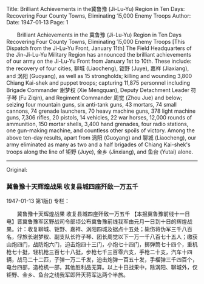 Title: Brilliant Achievements in the冀鲁豫 (Ji-Lu-Yu) Region in Ten Days: Recovering Four County Towns, Eliminating 15,000 Enemy Troops
Author:
Date: 1947-01-13
Page: 1

　　Brilliant Achievements in the 冀鲁豫 (Ji-Lu-Yu) Region in Ten Days
    Recovering Four County Towns, Eliminating 15,000 Enemy Troops
    [This Dispatch from the Ji-Lu-Yu Front, January 11th] The Field Headquarters of the Jin-Ji-Lu-Yu Military Region has announced the brilliant achievements of our army on the Ji-Lu-Yu Front from January 1st to 10th. These include: the recovery of four cities, 聊城 (Liaocheng), 钜野 (Juye), 嘉祥 (Jiaxiang), and 涡阳 (Guoyang), as well as 15 strongholds; killing and wounding 3,800 Chiang Kai-shek and puppet troops; capturing 11,875 personnel including Brigade Commander 谢梦权 (Xie Mengquan), Deputy Detachment Leader 符子琴 (Fu Ziqin), and Regiment Commander 周觉 (Zhou Jue) and below; seizing four mountain guns, six anti-tank guns, 43 mortars, 74 small cannons, 74 grenade launchers, 70 heavy machine guns, 378 light machine guns, 7,306 rifles, 20 pistols, 14 vehicles, 22 war horses, 12,000 rounds of ammunition, 150 mortar shells, 3,400 hand grenades, four radio stations, one gun-making machine, and countless other spoils of victory. Among the above ten-day results, apart from 涡阳 (Guoyang) and 聊城 (Liaocheng), our army eliminated as many as two and a half brigades of Chiang Kai-shek's troops along the line of 钜野 (Juye), 金乡 (Jinxiang), and 鱼台 (Yutai) alone.



<hr /> 

Original: 


### 冀鲁豫十天辉煌战果  收复县城四座歼敌一万五千

1947-01-13
第1版()
专栏：

　　冀鲁豫十天辉煌战果
    收复县城四座歼敌一万五千
    【本报冀鲁豫前线十一日电】晋冀鲁豫军区野战司令部顷公布冀鲁豫前线我军由元月一日到十日的辉煌战果。计：收复聊城、钜野、嘉祥、涡阳四城及据点十五处；毙伤蒋伪军三千八百名，俘旅长谢梦权、副支队长符子琴、团长周觉以下一万一千八百七十五人；缴获山炮四门，战防炮六门，迫击炮四十三门，小炮七十四门，掷弹筒七十四个，重机枪七十挺，轻机枪三百七十八挺，步枪七千三百零六支，手枪二十支，汽车十四辆，战马二十二匹，子弹一万二千发，迫击炮弹一百五十发，手榴弹三千四百个，电台四部，造枪机一部，其他胜利品无算。以上十日战果中，除涡阳、聊城外，仅钜野、金乡、鱼台之线我军即歼灭蒋军达两个半旅。
